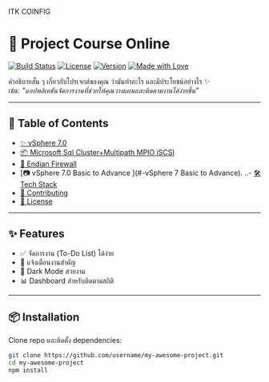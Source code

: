 ITK COINFIG 
# 🚀 Project Course Online

[![Build Status](https://img.shields.io/badge/build-passing-brightgreen)](#)
[![License](https://img.shields.io/badge/license-MIT-blue)](#)
[![Version](https://img.shields.io/badge/version-1.0.0-orange)](#)
[![Made with Love](https://img.shields.io/badge/made%20with-%E2%9D%A4-red)](#)

คำอธิบายสั้น ๆ เกี่ยวกับโปรเจกต์ของคุณ ว่ามันทำอะไร และมีประโยชน์อย่างไร ✨  
เช่น: *"แอปพลิเคชันจัดการงานที่ช่วยให้คุณวางแผนและติดตามงานได้ง่ายขึ้น"*  

---

## 📑 Table of Contents
- [✨ vSphere 7.0](#-vSphere)
- [📦 Microsoft Sql Cluster+Multipath MPIO iSCSI ](#-MSSQL)
- [🚀 Endian Firewall](#-Endian)
- [📷 vSphere 7.0 Basic to Advance ](#-vSphere 7 Basic to Advance).
..- [🛠 Tech Stack](#-tech-stack)
- [🤝 Contributing](#-contributing)
- [📄 License](#-license)

---

## ✨ Features
- ✅ จัดการงาน (To-Do List) ได้ง่าย
- 🔔 แจ้งเตือนงานสำคัญ
- 🌙 Dark Mode สวยงาม
- 📊 Dashboard สำหรับติดตามสถิติ

---

## 📦 Installation

Clone repo และติดตั้ง dependencies:

```bash
git clone https://github.com/username/my-awesome-project.git
cd my-awesome-project
npm install
